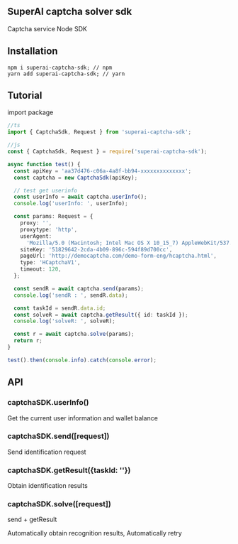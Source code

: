 ## SuperAI captcha solver sdk

Captcha service Node SDK

## Installation

```shell
npm i superai-captcha-sdk; // npm
yarn add superai-captcha-sdk; // yarn
```

## Tutorial

import package

```javascript
//ts
import { CaptchaSdk, Request } from 'superai-captcha-sdk';

//js
const { CaptchaSdk, Request } = require('superai-captcha-sdk');
```

```typescript
async function test() {
  const apiKey = 'aa37d476-c06a-4a8f-bb94-xxxxxxxxxxxxxx';
  const captcha = new CaptchaSdk(apiKey);

  // test get userinfo
  const userInfo = await captcha.userInfo();
  console.log('userInfo: ', userInfo);

  const params: Request = {
    proxy: '',
    proxytype: 'http',
    userAgent:
      'Mozilla/5.0 (Macintosh; Intel Mac OS X 10_15_7) AppleWebKit/537.36 (KHTML, like Gecko) Chrome/100.0.4896.88 Safari/537.36',
    siteKey: '51829642-2cda-4b09-896c-594f89d700cc',
    pageUrl: 'http://democaptcha.com/demo-form-eng/hcaptcha.html',
    type: 'HCaptchaV1',
    timeout: 120,
  };

  const sendR = await captcha.send(params);
  console.log('sendR : ', sendR.data);

  const taskId = sendR.data.id;
  const solveR = await captcha.getResult({ id: taskId });
  console.log('solveR: ', solveR);

  const r = await captcha.solve(params);
  return r;
}

test().then(console.info).catch(console.error);
```

## API

### captchaSDK.userInfo()

Get the current user information and wallet balance

### captchaSDK.send([request])

Send identification request

### captchaSDK.getResult({taskId: ''})

Obtain identification results

### captchaSDK.solve([request])

send + getResult

Automatically obtain recognition results, Automatically retry
